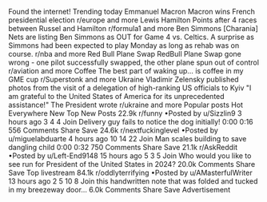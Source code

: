 Found the internet!
Trending today
Emmanuel Macron
Macron wins French presidential election
r/europe and more
Lewis Hamilton
Points after 4 races between Russel and Hamilton
r/formula1 and more
Ben Simmons
[Charania] Nets are listing Ben Simmons as OUT for Game 4 vs. Celtics. A surprise as Simmons had been expected to play Monday as long as rehab was on course.
r/nba and more
Red Bull Plane Swap
RedBull Plane Swap gone wrong - one pilot successfully swapped, the other plane spun out of control
r/aviation and more
Coffee
The best part of waking up… is coffee in my GME cup
r/Superstonk and more
Ukraine
Vladimir Zelensky published photos from the visit of a delegation of high-ranking US officials to Kyiv "I am grateful to the United States of America for its unprecedented assistance!" The President wrote
r/ukraine and more
Popular posts
Hot
Everywhere
New
Top
New Posts
22.9k
r/funny
•Posted by
u/Sizzlin9
3 hours ago
3
4
4
Join
Delivery guy fails to notice the dog initially!
0:00
0:16
556 Comments
Share
Save
24.6k
r/nextfuckinglevel
•Posted by
u/miguelabduarte
4 hours ago
10
14
22
Join
Man scales building to save dangling child
0:00
0:32
750 Comments
Share
Save
21.1k
r/AskReddit
•Posted by
u/Left-End9148
15 hours ago
5
3
5
Join
Who would you like to see run for President of the United States in 2024?
20.0k Comments
Share
Save
Top livestream
84.1k
r/oddlyterrifying
•Posted by
u/AMasterfulWriter
13 hours ago
2
5
10
8
Join
this handwritten note that was folded and tucked in my breezeway door…
6.0k Comments
Share
Save
Advertisement
